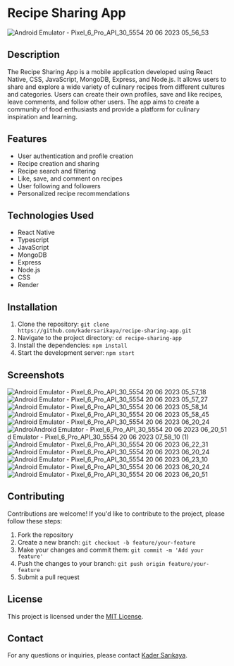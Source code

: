 # Recipe Sharing App

![Android Emulator - Pixel_6_Pro_API_30_5554 20 06 2023 05_56_53](https://github.com/kadersarikaya/Social-Recipe-Sharing-App/assets/74090818/8bd6f34f-d35c-48b5-8089-4dbc03626660)

## Description

The Recipe Sharing App is a mobile application developed using React Native, CSS, JavaScript, MongoDB, Express, and Node.js. It allows users to share and explore a wide variety of culinary recipes from different cultures and categories. Users can create their own profiles, save and like recipes, leave comments, and follow other users. The app aims to create a community of food enthusiasts and provide a platform for culinary inspiration and learning.

## Features

- User authentication and profile creation
- Recipe creation and sharing
- Recipe search and filtering
- Like, save, and comment on recipes
- User following and followers
- Personalized recipe recommendations

## Technologies Used

- React Native
- Typescript
- JavaScript
- MongoDB
- Express
- Node.js
- CSS
- Render

## Installation

1. Clone the repository: `git clone https://github.com/kadersarikaya/recipe-sharing-app.git`
2. Navigate to the project directory: `cd recipe-sharing-app`
3. Install the dependencies: `npm install`
4. Start the development server: `npm start`

## Screenshots

![Android Emulator - Pixel_6_Pro_API_30_5554 20 06 2023 05_57_18](https://github.com/kadersarikaya/Social-Recipe-Sharing-App/assets/74090818/05322776-4899-4ef7-bf61-c76043f494c1)
![Android Emulator - Pixel_6_Pro_API_30_5554 20 06 2023 05_57_27](https://github.com/kadersarikaya/Social-Recipe-Sharing-App/assets/74090818/bd8dba71-797e-4bee-985b-7fc57d4adee2)
![Android Emulator - Pixel_6_Pro_API_30_5554 20 06 2023 05_58_14](https://github.com/kadersarikaya/Social-Recipe-Sharing-App/assets/74090818/bdfa5cd8-7cfe-47a2-a0ed-2a070ad387fd)
![Android Emulator - Pixel_6_Pro_API_30_5554 20 06 2023 05_58_45](https://github.com/kadersarikaya/Social-Recipe-Sharing-App/assets/74090818/14c1d104-74bf-4c9b-9883-46e4807f44f9)
![Android Emulator - Pixel_6_Pro_API_30_5554 20 06 2023 06_20_24](https://github.com/kadersarikaya/Social-Recipe-Sharing-App/assets/74090818/22f370c4-ca60-4dea-90e9-fde2754c224c)
![Androi![Android Emulator - Pixel_6_Pro_API_30_5554 20 06 2023 06_20_51](https://github.com/kadersarikaya/Social-Recipe-Sharing-App/assets/74090818/adefbe45-b8b3-4761-957e-8b5e496a0af0)
d Emulator - Pixel_6_Pro_API_30_5554 20 06 2023 07_58_10 (1)](https://github.com/kadersarikaya/Social-Recipe-Sharing-App/assets/74090818/2fef6ce9-c3f6-41ec-83da-54068f988e67)
![Android Emulator - Pixel_6_Pro_API_30_5554 20 06 2023 06_22_31](https://github.com/kadersarikaya/Social-Recipe-Sharing-App/assets/74090818/e6447078-c6a6-4e5e-aa36-ba2aafb5dbb9)
![Android Emulator - Pixel_6_Pro_API_30_5554 20 06 2023 06_20_24](https://github.com/kadersarikaya/Social-Recipe-Sharing-App/assets/74090818/1b066b58-1cc4-4145-b696-c3cda89d17e7)
![Android Emulator - Pixel_6_Pro_API_30_5554 20 06 2023 06_23_10](https://github.com/kadersarikaya/Social-Recipe-Sharing-App/assets/74090818/88b70dc7-9025-46c6-88b7-5ddde6ac56b4)
![Android Emulator - Pixel_6_Pro_API_30_5554 20 06 2023 06_20_24](https://github.com/kadersarikaya/Social-Recipe-Sharing-App/assets/74090818/56323d68-e85d-4d7b-92ed-5debaa4c57a3)
![Android Emulator - Pixel_6_Pro_API_30_5554 20 06 2023 06_20_51](https://github.com/kadersarikaya/Social-Recipe-Sharing-App/assets/74090818/2c0b8047-664f-497c-b366-f250b47b1d29)

## Contributing

Contributions are welcome! If you'd like to contribute to the project, please follow these steps:

1. Fork the repository
2. Create a new branch: `git checkout -b feature/your-feature`
3. Make your changes and commit them: `git commit -m 'Add your feature'`
4. Push the changes to your branch: `git push origin feature/your-feature`
5. Submit a pull request

## License

This project is licensed under the [MIT License](LICENSE).

## Contact

For any questions or inquiries, please contact [Kader Sarıkaya](mailto:kadersarikaya0123@gmail.com).
